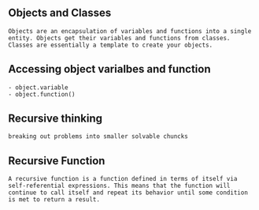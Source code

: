 ## Objects and Classes
    Objects are an encapsulation of variables and functions into a single entity. Objects get their variables and functions from classes. Classes are essentially a template to create your objects.

## Accessing object varialbes and function 
    - object.variable 
    - object.function()

## Recursive thinking
    breaking out problems into smaller solvable chuncks 

## Recursive Function 
    A recursive function is a function defined in terms of itself via self-referential expressions. This means that the function will continue to call itself and repeat its behavior until some condition is met to return a result.






